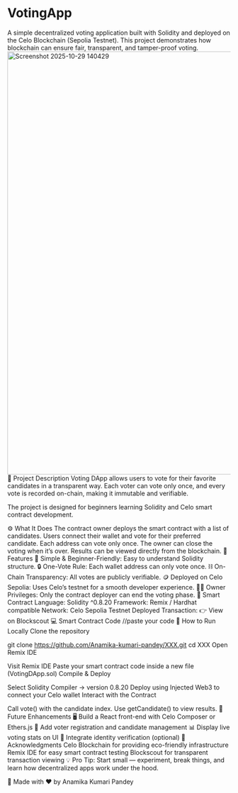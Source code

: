# VotingApp
A simple decentralized voting application built with Solidity and deployed on the Celo Blockchain (Sepolia Testnet).
This project demonstrates how blockchain can ensure fair, transparent, and tamper-proof voting.
<img width="1896" height="955" alt="Screenshot 2025-10-29 140429" src="https://github.com/user-attachments/assets/95e57694-db25-45a9-b091-3a7d820dc020" />
📜 Project Description
Voting DApp allows users to vote for their favorite candidates in a transparent way.
Each voter can vote only once, and every vote is recorded on-chain, making it immutable and verifiable.

The project is designed for beginners learning Solidity and Celo smart contract development.

⚙️ What It Does
The contract owner deploys the smart contract with a list of candidates.
Users connect their wallet and vote for their preferred candidate.
Each address can vote only once.
The owner can close the voting when it’s over.
Results can be viewed directly from the blockchain.
🌟 Features
🧠 Simple & Beginner-Friendly: Easy to understand Solidity structure.
🔒 One-Vote Rule: Each wallet address can only vote once.
⛓️ On-Chain Transparency: All votes are publicly verifiable.
🪙 Deployed on Celo Sepolia: Uses Celo’s testnet for a smooth developer experience.
👨‍💼 Owner Privileges: Only the contract deployer can end the voting phase.
📄 Smart Contract
Language: Solidity ^0.8.20
Framework: Remix / Hardhat compatible
Network: Celo Sepolia Testnet
Deployed Transaction:
👉 View on Blockscout
💻 Smart Contract Code
//paste your code
🚀 How to Run Locally
Clone the repository

git clone https://github.com/Anamika-kumari-pandey/XXX.git
cd XXX
Open Remix IDE

Visit Remix IDE
Paste your smart contract code inside a new file (VotingDApp.sol)
Compile & Deploy

Select Solidity Compiler → version 0.8.20
Deploy using Injected Web3 to connect your Celo wallet
Interact with the Contract

Call vote() with the candidate index.
Use getCandidate() to view results.
🧩 Future Enhancements
🖥️ Build a React front-end with Celo Composer or Ethers.js
🧾 Add voter registration and candidate management
📊 Display live voting stats on UI
🔐 Integrate identity verification (optional)
🙌 Acknowledgments
Celo Blockchain for providing eco-friendly infrastructure
Remix IDE for easy smart contract testing
Blockscout for transparent transaction viewing
💡 Pro Tip: Start small — experiment, break things, and learn how decentralized apps work under the hood.

🧠 Made with ❤️ by Anamika Kumari Pandey
